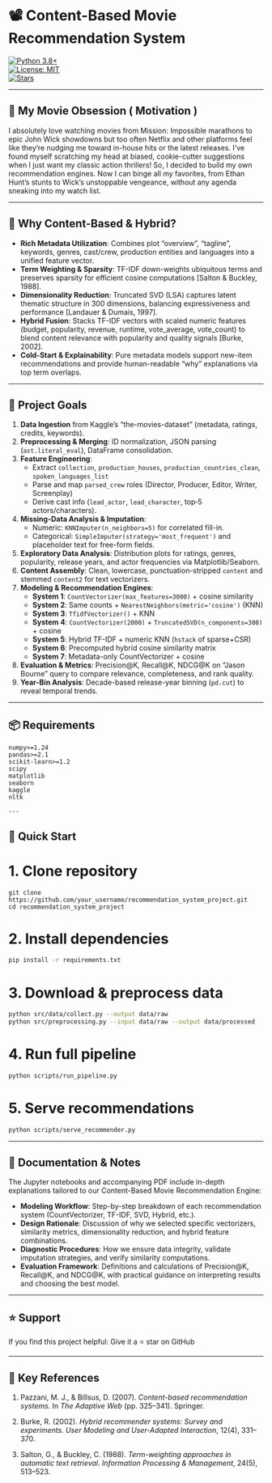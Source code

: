 # 📽 Content-Based Movie Recommendation System

[![Python 3.8+](https://img.shields.io/badge/python-3.8%2B-blue.svg)](https://www.python.org/)  
[![License: MIT](https://img.shields.io/badge/License-MIT-green.svg)](LICENSE)  
[![Stars](https://img.shields.io/github/stars/your_username/recommendation_system_project.svg)](https://github.com/your_username/recommendation_system_project/stargazers)

---

## 🍿 My Movie Obsession ( Motivation )

I absolutely love watching movies from  Mission: Impossible marathons to epic John Wick showdowns but too often Netflix and other platforms feel like they’re nudging me toward in-house hits or the latest releases. I’ve found myself scratching my head at biased, cookie-cutter suggestions when I just want my classic action thrillers! So, I decided to build my own recommendation engines. Now I can binge all my favorites, from Ethan Hunt’s stunts to Wick’s unstoppable vengeance, without any agenda sneaking into my watch list.


---

## 🧩 Why Content-Based & Hybrid?

- **Rich Metadata Utilization**: Combines plot “overview”, “tagline”, keywords, genres, cast/crew, production entities and languages into a unified feature vector.  
- **Term Weighting & Sparsity**: TF-IDF down-weights ubiquitous terms and preserves sparsity for efficient cosine computations [Salton & Buckley, 1988].  
- **Dimensionality Reduction**: Truncated SVD (LSA) captures latent thematic structure in 300 dimensions, balancing expressiveness and performance [Landauer & Dumais, 1997].  
- **Hybrid Fusion**: Stacks TF-IDF vectors with scaled numeric features (budget, popularity, revenue, runtime, vote_average, vote_count) to blend content relevance with popularity and quality signals [Burke, 2002].  
- **Cold-Start & Explainability**: Pure metadata models support new-item recommendations and provide human-readable “why” explanations via top term overlaps.

---

## 🚀 Project Goals

1. **Data Ingestion** from Kaggle’s “the-movies-dataset” (metadata, ratings, credits, keywords).  
2. **Preprocessing & Merging**: ID normalization, JSON parsing (`ast.literal_eval`), DataFrame consolidation.  
3. **Feature Engineering**:  
   - Extract `collection`, `production_houses`, `production_countries_clean`, `spoken_languages_list`  
   - Parse and map `parsed_crew` roles (Director, Producer, Editor, Writer, Screenplay)  
   - Derive cast info (`lead_actor`, `lead_character`, top‐5 actors/characters).  
4. **Missing-Data Analysis & Imputation**:  
   - Numeric: `KNNImputer(n_neighbors=5)` for correlated fill-in.  
   - Categorical: `SimpleImputer(strategy='most_frequent')` and placeholder text for free-form fields.  
5. **Exploratory Data Analysis**: Distribution plots for ratings, genres, popularity, release years, and actor frequencies via Matplotlib/Seaborn.  
6. **Content Assembly**: Clean, lowercase, punctuation-stripped `content` and stemmed `content2` for text vectorizers.  
7. **Modeling & Recommendation Engines**:  
   - **System 1**: `CountVectorizer(max_features=3000)` + cosine similarity  
   - **System 2**: Same counts + `NearestNeighbors(metric='cosine')` (KNN)  
   - **System 3**: `TfidfVectorizer()` + KNN  
   - **System 4**: `CountVectorizer(2000)` + `TruncatedSVD(n_components=300)` + cosine  
   - **System 5**: Hybrid TF-IDF + numeric KNN (`hstack` of sparse+CSR)  
   - **System 6**: Precomputed hybrid cosine similarity matrix  
   - **System 7**: Metadata-only CountVectorizer + cosine  
8. **Evaluation & Metrics**: Precision@K, Recall@K, NDCG@K on “Jason Bourne” query to compare relevance, completeness, and rank quality.  
9. **Year-Bin Analysis**: Decade-based release-year binning (`pd.cut`) to reveal temporal trends.

---

## 📦 Requirements

```text
numpy>=1.24
pandas>=2.1
scikit-learn>=1.2
scipy
matplotlib
seaborn
kaggle
nltk

---
```
## 🚀 Quick Start

# 1. Clone repository
```
git clone https://github.com/your_username/recommendation_system_project.git
cd recommendation_system_project
```

# 2. Install dependencies
```bash
pip install -r requirements.txt
```

# 3. Download & preprocess data
```bash
python src/data/collect.py --output data/raw
python src/preprocessing.py --input data/raw --output data/processed
```

# 4. Run full pipeline
```bash
python scripts/run_pipeline.py
```

# 5. Serve recommendations
```bash
python scripts/serve_recommender.py
```

---

## 📖 Documentation & Notes

The Jupyter notebooks and accompanying PDF include in-depth explanations tailored to our Content-Based Movie Recommendation Engine:

- **Modeling Workflow**: Step-by-step breakdown of each recommendation system (CountVectorizer, TF-IDF, SVD, Hybrid, etc.).
- **Design Rationale**: Discussion of why we selected specific vectorizers, similarity metrics, dimensionality reduction, and hybrid feature combinations.
- **Diagnostic Procedures**: How we ensure data integrity, validate imputation strategies, and verify similarity computations.
- **Evaluation Framework**: Definitions and calculations of Precision@K, Recall@K, and NDCG@K, with practical guidance on interpreting results and choosing the best model.

---

## ⭐ Support
If you find this project helpful:
Give it a ⭐ star on GitHub


---

## 📑 Key References

1. Pazzani, M. J., & Billsus, D. (2007). _Content-based recommendation systems_. In *The Adaptive Web* (pp. 325–341). Springer.

2. Burke, R. (2002). _Hybrid recommender systems: Survey and experiments_. *User Modeling and User-Adapted Interaction*, 12(4), 331–370.

3. Salton, G., & Buckley, C. (1988). _Term-weighting approaches in automatic text retrieval_. *Information Processing & Management*, 24(5), 513–523.
